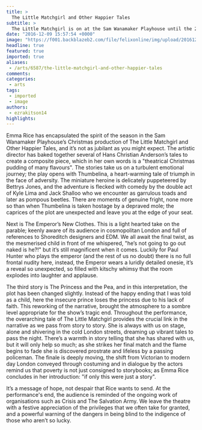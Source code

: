 ```yaml
---
title: >
  The Little Matchgirl and Other Happier Tales
subtitle: >
  The Little Matchgirl is on at the Sam Wanamaker Playhouse until the 22nd of January 2017
date: "2016-12-09 15:57:54 +0000"
image: "https://f001.backblazeb2.com/file/felixonline/img/upload/201612121553-felix-TAN13890 (1)_captioned.jpg"
headline: true
featured: true
imported: true
aliases:
 - /arts/6587/the-little-matchgirl-and-other-happier-tales
comments:
categories:
 - arts
tags:
 - imported
 - image
authors:
 - ezrakitson14
highlights:
---
```


Emma Rice has encapsulated the spirit of the season in the Sam Wanamaker Playhouse’s Christmas production of The Little Matchgirl and Other Happier Tales, and it’s not as jubilant as you might expect. The artistic director has baked together several of Hans Christian Anderson’s tales to create a composite piece, which in her own words is a "theatrical Christmas pudding of many flavours". The stories take us on a turbulent emotional journey; the play opens with Thumbelina, a heart-warming tale of triumph in the face of adversity. The miniature heroine is delicately puppeteered by Bettrys Jones, and the adventure is flecked with comedy by the double act of Kyle Lima and Jack Shalloo who we encounter as garrulous toads and later as pompous beetles. There are moments of genuine fright, none more so than when Thumbelina is taken hostage by a depraved mole; the caprices of the plot are unexpected and leave you at the edge of your seat.

Next is The Emperor’s New Clothes. This is a light hearted take on the parable; keenly  aware of its audience in cosmopolitan London and full of references to Shoreditch designers and EDM. We all await the final twist, as the mesmerised child in front of me whispered, "he’s not going to go out naked is he?!" but it’s still magnificent when it comes. Luckily for Paul Hunter who plays the emperor (and the rest of us no doubt) there is no full frontal nudity here,  instead, the Emperor wears a luridly detailed onesie, it’s a reveal so unexpected, so filled with kitschy whimsy that the room explodes into laughter and applause.

The third story is The Princess and the Pea, and in this interpretation, the plot has been changed slightly. Instead of the happy ending that I was told as a child, here the insecure prince loses the princess due to his lack of faith. This reworking of the narrative, brought the atmosphere to a sombre level appropriate for the show’s tragic end. Throughout the performance, the overarching tale of The Little Matchgirl provides the crucial link in the narrative as we pass from story to story. She is always with us on stage, alone and shivering in the cold London streets, dreaming up vibrant tales to pass the night. There’s a warmth in story telling that she has shared with us, but it will only help so much; as she strikes her final match and the flame begins to fade she is discovered prostrate and lifeless by a passing policeman. The finale is deeply moving, the shift from Victorian to modern day London conveyed through costuming and in dialogue by the actors remind us that poverty is not just consigned to storybooks; as Emma Rice concludes in her introduction: "if only this were just a story".

It’s a message of hope, not despair that Rice wants to send. At the performance's end, the audience is reminded of the ongoing work of organisations such as Crisis and The Salvation Army. We leave the theatre with a festive appreciation of the privileges that we often take for granted, and a powerful warning of the dangers in being blind to the indigence of those who aren’t so lucky.
